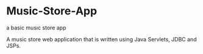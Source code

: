 # Music-Store-App
a basic musıc store app

A music store web application that is written using Java Servlets, JDBC and JSPs.
